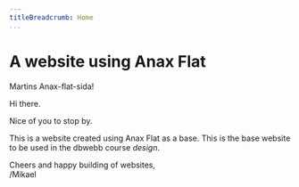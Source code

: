 ```yaml
---
titleBreadcrumb: Home
...
```

A website using Anax Flat
===============================

Martins Anax-flat-sida!

Hi there.

Nice of you to stop by.

This is a website created using Anax Flat as a base. This is the base website to be used in the dbwebb course *design*.

Cheers and happy building of websites,  
/Mikael
